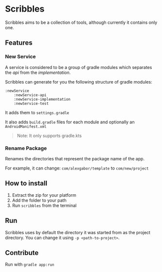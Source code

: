 # Scribbles

Scribbles aims to be a collection of tools, although currently it contains only one.

## Features

### New Service

A service is considered to be a group of gradle modules which separates the _api_ from the _implementation_.

Scribbles can generate for you the following structure of gradle modules:
```
:newService
    :newService-api
    :newService-implementation
    :newService-test
``` 

It adds them to `settings.gradle`

It also adds `build.gradle` files for each module and optionally an `AndroidManifest.xml`

> Note: It only supports gradle.kts

### Rename Package

Renames the directories that represent the package name of the app. 

For example, it can change: `com/alexgabor/template` to `com/new/project`  

## How to install 

1. Extract the zip for your platform
2. Add the folder to your path
3. Run `scribbles` from the terminal

## Run

Scribbles uses by default the directory it was started from as the project directory. You can change it using `-p <path-to-project>`. 

## Contribute

Run with `gradle app:run`